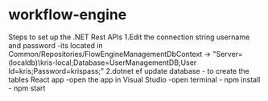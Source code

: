 # workflow-engine
Steps to set up the .NET Rest APIs
	1.Edit the connection string username and password
		-its located in Common/Repositories/FlowEngineManagementDbContext -> "Server=(localdb)\\kris-local;Database=UserManagementDB;User Id=kris;Password=krispass;"
	2.dotnet ef update database - to create the tables
React app 
	-open the app in Visual Studio 
	-open terminal
	- npm install
	- npm start 
